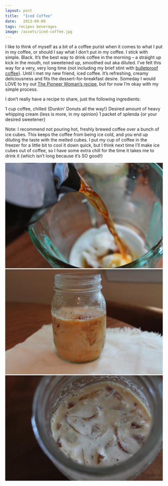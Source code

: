 ```yaml
---
layout: post
title:  "Iced Coffee"
date:   2013-09-09
tags: recipes beverages
image: /assets/iced-coffee.jpg
---
```

I like to think of myself as a bit of a coffee purist when it comes to what I put in my coffee, or should I say what I don’t put in my coffee. I stick with simple. Black. It’s the best way to drink coffee in the morning – a straight up kick in the mouth, not sweetened up, smoothed out aka diluted. I’ve felt this way for a very, very long time {not including my brief stint with [bulletproof coffee](http://justbfresh.com/2013/03/12/weekly-breakfast-coffee/)}. Until I met my new friend, iced coffee. It’s refreshing, creamy deliciousness and fits the dessert-for-breakfast desire. Someday I would LOVE to try out [The Pioneer Woman’s recipe](http://thepioneerwoman.com/cooking/2011/06/perfect-iced-coffee/), but for now I’m okay with my simple process.

I don’t really have a recipe to share, just the following ingredients:

1 cup coffee, chilled {Dunkin’ Donuts all the way!}
Desired amount of heavy whipping cream {less is more, in my opinion}
1 packet of splenda {or your desired sweetener}

Note: I recommend not pouring hot, freshly brewed coffee over a bunch of ice cubes. This keeps the coffee from being ice cold, and you end up diluting the taste with the melted cubes. I put my cup of coffee in the freezer for a little bit to cool it down quick, but I think next time I’ll make ice cubes out of coffee, so I have some extra chill for the time it takes me to drink it {which isn’t long because it’s SO good!}

![iced coffee photo](/assets/coffee.jpg)
![iced coffee photo 2](/assets/coffeeandcream.jpg)
![iced coffee photo 3](/assets/iced-coffee2.jpg)